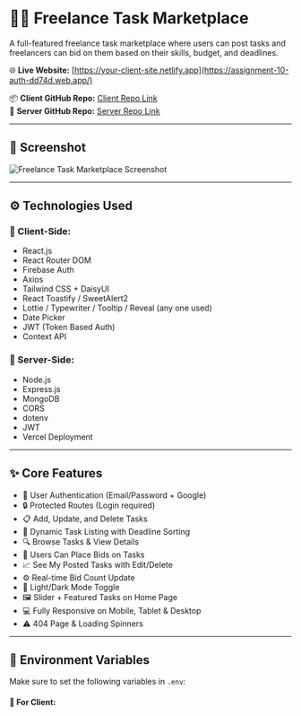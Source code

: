 # 🧑‍💻 Freelance Task Marketplace 

A full-featured freelance task marketplace where users can post tasks and freelancers can bid on them based on their skills, budget, and deadlines.

🌐 **Live Website:** [https://your-client-site.netlify.app](https://assignment-10-auth-dd74d.web.app/)  

📦 **Client GitHub Repo:** [Client Repo Link](https://github.com/Imam-44/HireSwift-market-place-project.git)  
🔗 **Server GitHub Repo:** [Server Repo Link](https://github.com/Imam-44/HireSwift-market-place-project-server-side.git)

---

## 📸 Screenshot
![Freelance Task Marketplace Screenshot](https://i.ibb.co.com/B2FGhXMt/assignment-10.png)

---

## ⚙️ Technologies Used

### 🚀 Client-Side:
- React.js
- React Router DOM
- Firebase Auth
- Axios
- Tailwind CSS + DaisyUI
- React Toastify / SweetAlert2
- Lottie / Typewriter / Tooltip / Reveal (any one used)
- Date Picker
- JWT (Token Based Auth)
- Context API

### 🔧 Server-Side:
- Node.js
- Express.js
- MongoDB
- CORS
- dotenv
- JWT
- Vercel Deployment

---

## ✨ Core Features

- 🔐 User Authentication (Email/Password + Google)
- 🔒 Protected Routes (Login required)
- 📋 Add, Update, and Delete Tasks
- 🧾 Dynamic Task Listing with Deadline Sorting
- 🔍 Browse Tasks & View Details
- 🎯 Users Can Place Bids on Tasks
- 📈 See My Posted Tasks with Edit/Delete
- ⚙️ Real-time Bid Count Update
- 🌙 Light/Dark Mode Toggle
- 🖼️ Slider + Featured Tasks on Home Page
- 💻 Fully Responsive on Mobile, Tablet & Desktop
- ⚠️ 404 Page & Loading Spinners

---

## 🌱 Environment Variables

Make sure to set the following variables in `.env`:

#### 🔐 For Client:
